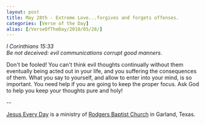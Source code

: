 ```yaml
---
layout: post
title: May 28th - Extreme Love...forgives and forgets offenses.
categories: [Verse of the Day]
alias: [/VerseOfTheDay/2010/05/28/]
---
```


_I Corinthians 15:33  
Be not deceived: evil communications corrupt good manners._

Don't be fooled! You can't think evil thoughts continually without
them eventually being acted out in your life, and you suffering the
consequences of them. What you say to yourself, and allow to enter
into your mind, is so important. You need help if you are going to
keep the proper focus. Ask God to help you keep your thoughts pure
and holy!

 --

<a href=http://jesuseveryday.net>Jesus Every Day</a> is a ministry of <a href=http://rodgersbaptist.net>Rodgers Baptist Church</a> in Garland, Texas.
